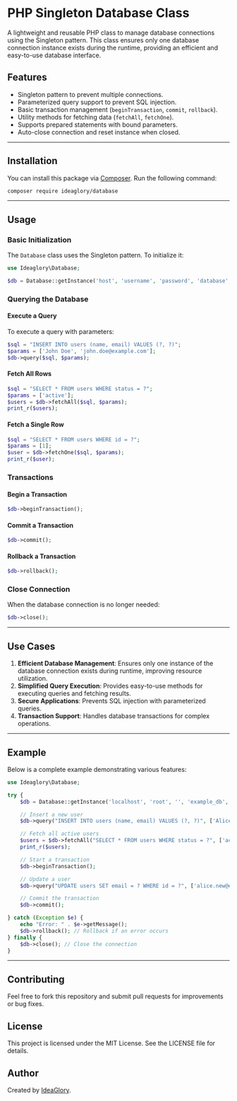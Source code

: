 # PHP Singleton Database Class

A lightweight and reusable PHP class to manage database connections using the Singleton pattern. This class ensures only one database connection instance exists during the runtime, providing an efficient and easy-to-use database interface.

## Features

- Singleton pattern to prevent multiple connections.
- Parameterized query support to prevent SQL injection.
- Basic transaction management (`beginTransaction`, `commit`, `rollback`).
- Utility methods for fetching data (`fetchAll`, `fetchOne`).
- Supports prepared statements with bound parameters.
- Auto-close connection and reset instance when closed.

---

## Installation

You can install this package via [Composer](https://getcomposer.org/). Run the following command:

```bash
composer require ideaglory/database
```

---

## Usage

### Basic Initialization

The `Database` class uses the Singleton pattern. To initialize it:

```php
use Ideaglory\Database;

$db = Database::getInstance('host', 'username', 'password', 'database', 'charset');
```

### Querying the Database

#### Execute a Query

To execute a query with parameters:

```php
$sql = "INSERT INTO users (name, email) VALUES (?, ?)";
$params = ['John Doe', 'john.doe@example.com'];
$db->query($sql, $params);
```

#### Fetch All Rows

```php
$sql = "SELECT * FROM users WHERE status = ?";
$params = ['active'];
$users = $db->fetchAll($sql, $params);
print_r($users);
```

#### Fetch a Single Row

```php
$sql = "SELECT * FROM users WHERE id = ?";
$params = [1];
$user = $db->fetchOne($sql, $params);
print_r($user);
```

### Transactions

#### Begin a Transaction

```php
$db->beginTransaction();
```

#### Commit a Transaction

```php
$db->commit();
```

#### Rollback a Transaction

```php
$db->rollback();
```

### Close Connection

When the database connection is no longer needed:

```php
$db->close();
```

---

## Use Cases

1. **Efficient Database Management**: Ensures only one instance of the database connection exists during runtime, improving resource utilization.
2. **Simplified Query Execution**: Provides easy-to-use methods for executing queries and fetching results.
3. **Secure Applications**: Prevents SQL injection with parameterized queries.
4. **Transaction Support**: Handles database transactions for complex operations.

---

## Example

Below is a complete example demonstrating various features:

```php
use Ideaglory\Database;

try {
    $db = Database::getInstance('localhost', 'root', '', 'example_db', 'utf8mb4');

    // Insert a new user
    $db->query("INSERT INTO users (name, email) VALUES (?, ?)", ['Alice', 'alice@example.com']);

    // Fetch all active users
    $users = $db->fetchAll("SELECT * FROM users WHERE status = ?", ['active']);
    print_r($users);

    // Start a transaction
    $db->beginTransaction();

    // Update a user
    $db->query("UPDATE users SET email = ? WHERE id = ?", ['alice.new@example.com', 1]);

    // Commit the transaction
    $db->commit();

} catch (Exception $e) {
    echo "Error: " . $e->getMessage();
    $db->rollback(); // Rollback if an error occurs
} finally {
    $db->close(); // Close the connection
}
```

---

## Contributing

Feel free to fork this repository and submit pull requests for improvements or bug fixes.

## License

This project is licensed under the MIT License. See the LICENSE file for details.

## Author

Created by [IdeaGlory](https://ideaglory.com).

